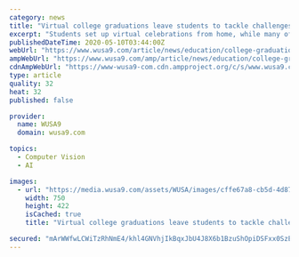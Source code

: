 ```yaml
---
category: news
title: "Virtual college graduations leave students to tackle challenges they'll face after coronavirus"
excerpt: "Students set up virtual celebrations from home, while many of the commencement speeches addressed the challenges awaiting graduating seniors given the economy."
publishedDateTime: 2020-05-10T03:44:00Z
webUrl: "https://www.wusa9.com/article/news/education/college-graduations-go-virtual-weak-economy-graduating-students/65-5c8f849e-e94a-4000-9e21-30bd207f4b44"
ampWebUrl: "https://www.wusa9.com/amp/article/news/education/college-graduations-go-virtual-weak-economy-graduating-students/65-5c8f849e-e94a-4000-9e21-30bd207f4b44"
cdnAmpWebUrl: "https://www-wusa9-com.cdn.ampproject.org/c/s/www.wusa9.com/amp/article/news/education/college-graduations-go-virtual-weak-economy-graduating-students/65-5c8f849e-e94a-4000-9e21-30bd207f4b44"
type: article
quality: 32
heat: 32
published: false

provider:
  name: WUSA9
  domain: wusa9.com

topics:
  - Computer Vision
  - AI

images:
  - url: "https://media.wusa9.com/assets/WUSA/images/cffe67a8-cb5d-4d87-b159-95772fb7eb27/cffe67a8-cb5d-4d87-b159-95772fb7eb27_750x422.png"
    width: 750
    height: 422
    isCached: true
    title: "Virtual college graduations leave students to tackle challenges they'll face after coronavirus"

secured: "mArWWfwLCWiTzRhNmE4/khl4GNVhjIkBqxJbU4J8X6b1BzuShOpiDSFxx0SzE8NIPFsYEoKPAXPZzsYLySgSHtX8dPmNWvGZoIWzjzD2zyuZPZUqAQ+1FzZZqdxwEhtaQ5Ea/AsIyVSDqLK7IOIOKtsf8KMdNtBEG1eBosTTFqe0LVX1S/2bX+ohQUKzTPzsobGzURAvC/oPWfhf/xtjRGglNlXp94tkrBvmyE5SdySdNKFhMcpUyCYpYmhHoAGI3s5D+3BwcJQdq8G5OgR020RSN6lXaidF9VTMyKjU2bIBw6wNoTSWxTe/1f6o57IBayCFzU6h9oSCXzIJeQGwoy3tIj22ekMdq4AXRNELjnt9qvybyzUPaxWE3Lejb9sH46BuuX3aEe39UhgP2RKDS6TGWPk5PRjMqXjX6Y0ZnbODzzTKHjQG5pKwijVOHCSRhLffhy5EfLXUMuKY6SS/oSGT/vAQWQVnuk97DGq0e8U=;6uw8o2Mr/l5mEBH7obP2dQ=="
---
```


